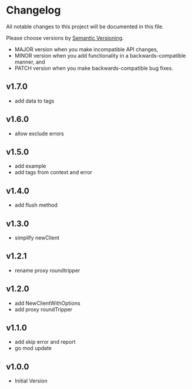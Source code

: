 # Changelog

All notable changes to this project will be documented in this file.

Please choose versions by [Semantic Versioning](http://semver.org/).

* MAJOR version when you make incompatible API changes,
* MINOR version when you add functionality in a backwards-compatible manner, and
* PATCH version when you make backwards-compatible bug fixes.

## v1.7.0

- add data to tags

## v1.6.0

- allow exclude errors

## v1.5.0

- add example
- add tags from context and error

## v1.4.0

- add flush method

## v1.3.0

- simplify newClient

## v1.2.1

- rename proxy roundtripper

## v1.2.0

- add NewClientWithOptions
- add proxy roundTripper

## v1.1.0

- add skip error and report
- go mod update

## v1.0.0

- Initial Version
